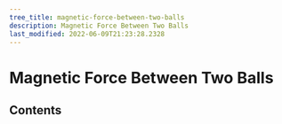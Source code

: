 ```yaml
---
tree_title: magnetic-force-between-two-balls
description: Magnetic Force Between Two Balls
last_modified: 2022-06-09T21:23:28.2328
---
```


# Magnetic Force Between Two Balls

## Contents

